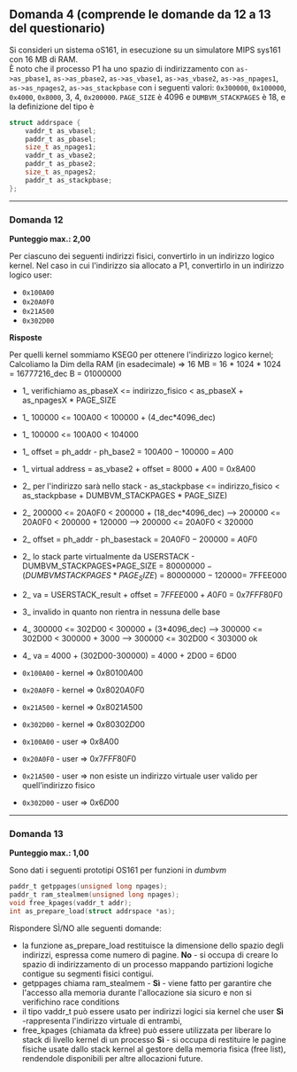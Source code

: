
## Domanda 4 (comprende le domande da 12 a 13 del questionario)

Si consideri un sistema oS161, in esecuzione su un simulatore MIPS sys161 con 16 MB di RAM.  
È noto che il processo P1 ha uno spazio di indirizzamento con `as->as_pbase1`, `as->as_pbase2`, `as->as_vbase1`, `as->as_vbase2`, `as->as_npages1`, `as->as_npages2`, `as->as_stackpbase` 
con i seguenti valori: `0x300000`, `0x100000`, `0x4000`, `0x8000`, 3, 4, `0x200000`.  `PAGE_SIZE` è 4096 e `DUMBVM_STACKPAGES` è 18, e la definizione del tipo è

```c
struct addrspace {
    vaddr_t as_vbasel;
    paddr_t as_pbasel;
    size_t as_npages1;
    vaddr_t as_vbase2;
    paddr_t as_pbase2;
    size_t as_npages2;
    paddr_t as_stackpbase;
};
```
---

### Domanda 12

**Punteggio max.: 2,00**

Per ciascuno dei seguenti indirizzi fisici, convertirlo in un indirizzo logico kernel. Nel caso in cui l'indirizzo sia
allocato a P1, convertirlo in un indirizzo logico user:
* `0x100A00`
* `0x20A0F0`
* `0x21A500`
* `0x302D00`

**Risposte**

Per quelli kernel sommiamo KSEG0 per ottenere l'indirizzo logico kernel;<br>
Calcoliamo la Dim della RAM (in esadecimale) => 16 MB = 16 * 1024 * 1024 = 16777216_dec B = $01000000$<br>
* 1_ verifichiamo as_pbaseX <= indirizzo_fisico < as_pbaseX + as_npagesX * PAGE_SIZE
* 1_ 100000 <= 100A00 < 100000 + (4_dec*4096_dec)
* 1_ 100000 <= 100A00 < 104000
* 1_ offset = ph_addr - ph_base2 = $100A00 - 100000$ = $A00$
* 1_ virtual address = as_vbase2 + offset = $8000$ + $A00$ = $0x8A00$

* 2_ per l'indirizzo sarà nello stack - as_stackpbase <= indirizzo_fisico < as_stackpbase + DUMBVM_STACKPAGES * PAGE_SIZE)
* 2_ 200000 <= 20A0F0 < 200000 + (18_dec*4096_dec)  --> 200000 <= 20A0F0 < 200000 + 120000 --> 200000 <= 20A0F0 <  320000
* 2_ offset = ph_addr - ph_basestack = $20A0F0 - 200000$ = $A0F0$
* 2_ lo stack parte virtualmente da USERSTACK - DUMBVM_STACKPAGES*PAGE_SIZE = $80000000 - (DUMBVM STACKPAGES * PAGE_SIZE)$ = $80000000 - 120000$= 7FFEE000
* 2_ va = USERSTACK_result + offset = $7FFEE000 + A0F0$ = $0x7FFF80F0$

* 3_ invalido in quanto non rientra in nessuna delle base

* 4_ 300000 <= 302D00 < 300000 + (3*4096_dec) --> 300000 <= 302D00 < 300000 + 3000 --> 300000 <= 302D00 < 303000 ok
* 4_ va = 4000 + (302D00-300000) = 4000 + 2D00 = 6D00

* `0x100A00` - kernel => $0x80100A00$
* `0x20A0F0` - kernel => $0x8020A0F0$ 
* `0x21A500` - kernel => $0x8021A500$
* `0x302D00` - kernel => $0x80302D00$
* `0x100A00` - user =>  $0x8A00$
* `0x20A0F0` - user =>  $0x7FFF80F0$
* `0x21A500` - user =>  non esiste un indirizzo virtuale user valido per quell’indirizzo fisico
* `0x302D00` - user =>  $0x6D00$
---

### Domanda 13

**Punteggio max.: 1,00**

Sono dati i seguenti prototipi OS161 per funzioni in _dumbvm_
```c
paddr_t getppages(unsigned long npages);
paddr_t ram_stealmem(unsigned long npages);
void free_kpages(vaddr_t addr);
int as_prepare_load(struct addrspace *as);
```

Rispondere SÌ/NO alle seguenti domande:

* la funzione as_prepare_load restituisce la dimensione dello spazio degli indirizzi, espressa come numero di pagine. **No** - si occupa di creare lo spazio di indirizzamento di un processo mappando partizioni logiche contigue su
  segmenti fisici contigui.
* getppages chiama ram_stealmem - **Sì** - viene fatto per garantire che l'accesso alla memoria durante l'allocazione sia sicuro e non si verifichino race conditions
* il tipo vaddr_t può essere usato per indirizzi logici sia kernel che user **Sì** -rappresenta l'indirizzo virtuale di entrambi, 
* free_kpages (chiamata da kfree) può essere utilizzata per liberare lo stack di livello kernel di un processo **Sì** -  si occupa di restituire le pagine fisiche usate dallo stack kernel al gestore della memoria fisica (free list), rendendole disponibili per altre allocazioni future.